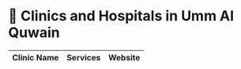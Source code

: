 # 🏥 Clinics and Hospitals in Umm Al Quwain

| Clinic Name | Services | Website |
|-------------|----------|---------|
